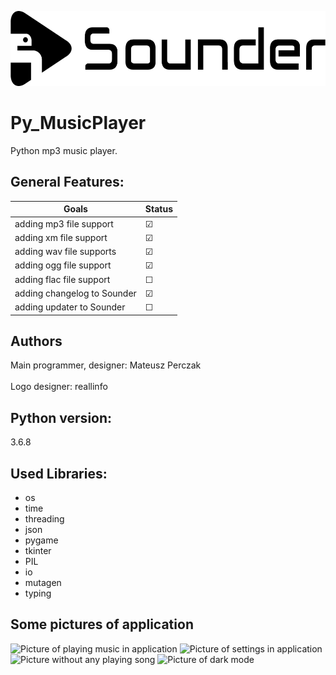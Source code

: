 <p align="left"><img src="images/logo/horizontal.png" alt="Sounder" height="120px"></p>

# Py_MusicPlayer
Python mp3 music player.

## General Features:
| Goals | Status |
| --- | --- |
| adding mp3 file support | ☑ |
| adding xm file support | ☑ |
| adding wav file supports | ☑ |
| adding ogg file support | ☑ | 
| adding flac file support | ☐ | 
| adding changelog to Sounder | ☑ | 
| adding updater to Sounder | ☐ | 


## Authors
Main programmer, designer: Mateusz Perczak
<br></br>
Logo designer: reallinfo

## Python version:
3.6.8

## Used Libraries:

+ os
+ time
+ threading
+ json
+ pygame
+ tkinter
+ PIL
+ io
+ mutagen
+ typing


## Some pictures of application
![Picture of playing music in application](https://github.com/losek1/Sounder3/blob/v3.0/images/NEW0.PNG)
![Picture of settings in application](https://github.com/losek1/Sounder3/blob/v3.0/images/NEW1.PNG)
![Picture without any playing song](https://github.com/losek1/Sounder3/blob/v3.0/images/NEW2.PNG)
![Picture of dark mode](https://github.com/losek1/Sounder3/blob/v3.0/images/NEW3.PNG)
